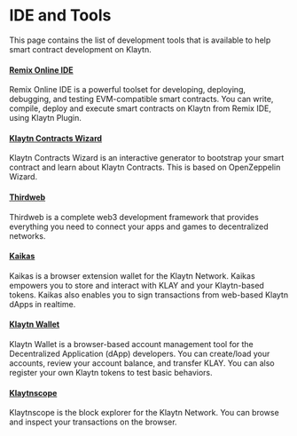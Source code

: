 # IDE and Tools

This page contains the list of development tools that is available to help smart contract development on Klaytn.

#### [Remix Online IDE](https://remix.ethereum.org/) <a href="#remix-ide" id="remix-ide"></a>

Remix Online IDE is a powerful toolset for developing, deploying, debugging, and testing EVM-compatible smart contracts. You can write, compile, deploy and execute smart contracts on Klaytn from Remix IDE, using Klaytn Plugin.

#### [Klaytn Contracts Wizard](https://wizard.klaytn.foundation/) <a href="#klaytn-contract-wizard" id="klaytn-contract-wizard"></a>

Klaytn Contracts Wizard is an interactive generator to bootstrap your smart contract and learn about Klaytn Contracts. This is based on OpenZeppelin Wizard.

#### [Thirdweb](../deploy/thirdweb.md) <a href="#thirdweb" id="thirdweb"></a>

Thirdweb is a complete web3 development framework that provides everything you need to connect your apps and games to decentralized networks.

#### [Kaikas](../../tools/wallets/kaikas.md) <a href="#kaikas" id="kaikas"></a>

Kaikas is a browser extension wallet for the Klaytn Network. Kaikas empowers you to store and interact with KLAY and your Klaytn-based tokens. Kaikas also enables you to sign transactions from web-based Klaytn dApps in realtime.

#### [Klaytn Wallet](../../tools/wallets/klaytn-wallet.md) <a href="#klaytn-wallet" id="klaytn-wallet"></a>

Klaytn Wallet is a browser-based account management tool for the Decentralized Application (dApp) developers. You can create/load your accounts, review your account balance, and transfer KLAY. You can also register your own Klaytn tokens to test basic behaviors.

#### [Klaytnscope](../../tools/block-explorers/klaytnscope.md) <a href="#klaytnscope" id="klaytnscope"></a>

Klaytnscope is the block explorer for the Klaytn Network. You can browse and inspect your transactions on the browser.